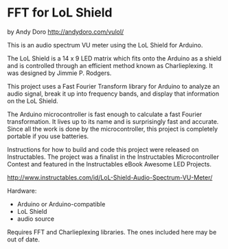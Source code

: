  FFT for LoL Shield
================
 by Andy Doro
 http://andydoro.com/vulol/


This is an audio spectrum VU meter using the LoL Shield for Arduino.

The LoL Shield is a 14 x 9 LED matrix which fits onto the Arduino as a shield and is controlled through an efficient method known as Charlieplexing. It was designed by Jimmie P. Rodgers.

This project uses a Fast Fourier Transform library for Arduino to analyze an audio signal, break it up into frequency bands, and display that information on the LoL Shield.

The Arduino microcontroller is fast enough to calculate a fast Fourier transformation. It lives up to its name and is surprisingly fast and accurate.
Since all the work is done by the microcontroller, this project is completely portable if you use batteries.

Instructions for how to build and code this project were released on Instructables. The project was a finalist in the Instructables Microcontroller Contest and featured in the Instructables eBook Awesome LED Projects. 

http://www.instructables.com/id/LoL-Shield-Audio-Spectrum-VU-Meter/
 

Hardware:
 
- Arduino or Arduino-compatible
- LoL Shield
- audio source

Requires FFT and Charlieplexing libraries. The ones included here may be out of date.

